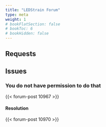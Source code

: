 ```yaml
---
title: "LEDStrain Forum"
type: meta
weight: 1
# bookFlatSection: false
# bookToc: 6
# bookHidden: false
---
```


## Requests


## Issues


### You do not have permission to do that
{{< forum-post 10967 >}}

#### Resolution
{{< forum-post 10970 >}}


